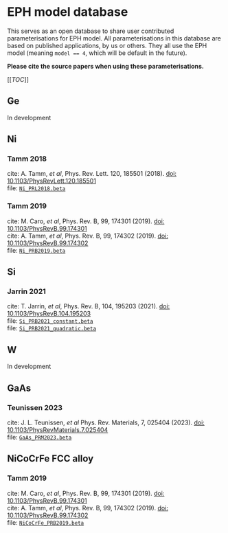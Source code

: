 # EPH model database

This serves as an open database to share user contributed parameterisations for EPH model. 
All parameterisations in this database are based on published applications, by us or others.
They all use the EPH model (meaning `model == 4`, which will be default in the future).

**Please cite the source papers when using these parameterisations.**

[[_TOC_]]

## Ge 
In development

## Ni
### Tamm 2018
cite: A. Tamm, *et al*, Phys. Rev. Lett. 120, 185501 (2018). [doi: 10.1103/PhysRevLett.120.185501](https://doi.org/10.1103/PhysRevLett.120.185501)  
file: [`Ni_PRL2018.beta`](Data/Ni/Ni_PRL2018.beta)

### Tamm 2019
cite: M. Caro, *et al*, Phys. Rev. B, 99, 174301 (2019). [doi: 10.1103/PhysRevB.99.174301](https://doi.org/10.1103/PhysRevB.99.174301)  
cite: A. Tamm, *et al*, Phys. Rev. B, 99, 174302 (2019). [doi: 10.1103/PhysRevB.99.174302](https://doi.org/10.1103/PhysRevB.99.174302)  
file: [`Ni_PRB2019.beta`](Data/Ni/Ni_PRB2019.beta)

## Si
### Jarrin 2021
cite: T. Jarrin, *et al*, Phys. Rev. B, 104, 195203 (2021). [doi: 10.1103/PhysRevB.104.195203](https://doi.org/10.1103/PhysRevB.104.195203)  
file: [`Si_PRB2021_constant.beta`](Data/Si/Si_PRB2021_constant.beta)  
file: [`Si_PRB2021_quadratic.beta`](Data/Si/Si_PRB2021_quadratic.beta)

## W
In development

## GaAs
### Teunissen 2023
cite: J. L. Teunissen, *et al* Phys. Rev. Materials, 7, 025404 (2023). [doi: 10.1103/PhysRevMaterials.7.025404](https://doi.org/10.1103/PhysRevMaterials.7.025404)  
file: [`GaAs_PRM2023.beta`](Data/GaAs/GaAs_PRM2023.beta)

## NiCoCrFe FCC alloy
### Tamm 2019
cite: M. Caro, *et al*, Phys. Rev. B, 99, 174301 (2019). [doi: 10.1103/PhysRevB.99.174301](https://doi.org/10.1103/PhysRevB.99.174301)  
cite: A. Tamm, *et al*, Phys. Rev. B, 99, 174302 (2019). [doi: 10.1103/PhysRevB.99.174302](https://doi.org/10.1103/PhysRevB.99.174302)  
file: [`NiCoCrFe_PRB2019.beta`](Data/NiCoCrFe/NiCoCrFe_PRB2019.beta)

